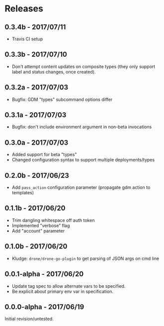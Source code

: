 Releases
========

0.3.4b - 2017/07/11
-------------------
 - Travis CI setup

0.3.3b - 2017/07/10
-------------------
 - Don't attempt content updates on composite types (they only support label and
   status changes, once created).

0.3.2a - 2017/07/03
-------------------
 - Bugfix: GDM "types" subcommand options differ

0.3.1a - 2017/07/03
-------------------
 - Bugfix: don't include environment argument in non-beta invocations

0.3.0a - 2017/07/03
-------------------
 - Added support for beta "types"
 - Changed configuration syntax to support multiple deployments/types

0.2.0b - 2017/06/23
------------------
 - Add `pass_action` configuration parameter (propagate gdm action to templates)

0.1.1b - 2017/06/20
------------------
 - Trim dangling whitespace off auth token
 - Implemented "verbose" flag
 - Add "account" parameter

0.1.0b - 2017/06/20
------------------
 - Kludge: `drone/drone-go-plugin` to get parsing of JSON args on cmd line

0.0.1-alpha - 2017/06/20
------------------------
 - Update tag spec to allow alternate vars to be specified.
 - Be explicit about primary env var in specification.

0.0.0-alpha - 2017/06/19
------------------------
Initial revision/untested.

